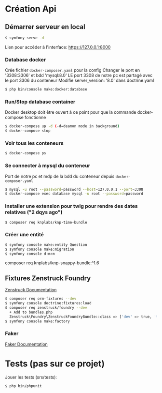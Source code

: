 # Création Api

## Démarrer serveur en local
```bash
$ symfony serve -d
```
Lien pour accéder à l'interface: https://127.0.0.1:8000

### Database docker
Crée fichier `docker-composer.yaml` pour la config
Changer le port en '3308:3306' et bdd 'mysql:8.0'
LE port 3308 de notre pc est partagé avec le port 3306 du conteneur
Modifie server_version: '8.0' dans doctrine.yaml
```bash
$ php bin/console make:docker:database
```

### Run/Stop database container
Docker desktop doit être ouvert à ce point pour que la commande docker-compose fonctionne
```bash
$ docker-compose up -d (-d=deamon mode in background)
$ docker-compose stop
```
### Voir tous les conteneurs 
```bash
$ docker-compose ps
```
### Se connecter à mysql du conteneur
Port de notre pc et mdp de la bdd du conteneur depuis `docker-composer.yaml`
```bash
$ mysql -u root --password=password --host=127.0.0.1 --port=3308
$ docker-compose exec database mysql -u root --password=password
```

### Installer une extension pour twig pour rendre des dates relatives ("2 dqys ago")
```bash
$ composer req knplabs/knp-time-bundle
```

### Créer une entité
```bash
$ symfony console make:entity Question
$ symfony console make:migration
$ symfony console d:m:m
```

composer req knplabs/knp-snappy-bundle:^1.6

## Fixtures Zenstruck Foundry
[Zenstruck Documentation][1]
```bash
$ composer req orm-fixtures --dev
$ symfony console doctrine:fixtures:load
$ composer req zenstruck/foundry --dev
  + Add to bundles.php
  Zenstruck\Foundry\ZenstruckFoundryBundle::class => ['dev' => true, 'test' => true]
$ symfony console make:factory 
```

### Faker
[Faker Documentation][2]


# Tests (pas sur ce projet)
Jouer les tests (srs/tests):

```bash
$ php bin/phpunit
```

[1]: https://symfony.com/bundles/ZenstruckFoundryBundle/current/index.html#reusable-model-factory-states
[2]: https://github.com/FakerPHP/Faker